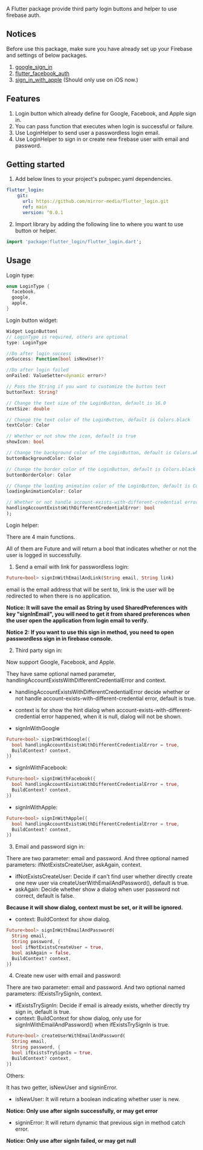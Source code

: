 <!-- 
This README describes the package. If you publish this package to pub.dev,
this README's contents appear on the landing page for your package.

For information about how to write a good package README, see the guide for
[writing package pages](https://dart.dev/guides/libraries/writing-package-pages). 

For general information about developing packages, see the Dart guide for
[creating packages](https://dart.dev/guides/libraries/create-library-packages)
and the Flutter guide for
[developing packages and plugins](https://flutter.dev/developing-packages). 
-->

A Flutter package provide third party login buttons and helper to use firebase auth.
## Notices

Before use this package, make sure you have already set up your Firebase and settings of below packages.
1. [google_sign_in](https://pub.dev/packages/google_sign_in)
2. [flutter_facebook_auth](https://facebook.meedu.app/docs/intro)
3. [sign_in_with_apple](https://pub.dev/packages/sign_in_with_apple) (Should only use on iOS now.)

## Features

1. Login button which already define for Google, Facebook, and Apple sign in.
2. You can pass function that executes when login is successful or failure.
3. Use LoginHelper to send user a passwordless login email.
4. Use LoginHelper to sign in or create new firebase user with email and password.

## Getting started

1. Add below lines to your project's pubspec.yaml dependencies.

```yaml
flutter_login:
    git:
      url: https://github.com/mirror-media/flutter_login.git
      ref: main
      version: ^0.0.1
```

2. Import library by adding the following line to where you want to use button or helper.
```dart
import 'package:flutter_login/flutter_login.dart';
```

## Usage 
Login type:
```dart
enum LoginType {
  facebook,
  google,
  apple,
}
```

Login button widget:
```dart
Widget LoginButton(
// LoginType is required, others are optional
type: LoginType

//Do after login success
onSuccess: Function(bool isNewUser)?

//Do after login failed
onFailed: ValueSetter<dynamic error>? 

// Pass the String if you want to customize the button text
buttonText: String?

// Change the text size of the LoginButton, default is 16.0
textSize: double

// Change the text color of the LoginButton, default is Colors.black
textColor: Color

// Whether or not show the icon, default is true
showIcon: bool

// Change the background color of the LoginButton, default is Colors.white
buttonBackgroundColor: Color

// Change the border color of the LoginButton, default is Colors.black
buttonBorderColor: Color

// Change the loading animation color of the LoginButton, default is Colors.black12
loadingAnimationColor: Color

// Whether or not handle account-exists-with-different-credential error, default is true
handlingAccountExistsWithDifferentCredentialError: bool
);
```

Login helper:

There are 4 main functions.

All of them are Future and will return a bool that indicates whether or not the user is logged in successfully.

1. Send a email with link for passwordless login:
```dart
Future<bool> signInWithEmailAndLink(String email, String link)
```
email is the email address that will be sent to, link is the user will be redirected to when there is no application.

**Notice: It will save the email as String by used SharedPreferences with key "signInEmail", you will need to get it from shared preferences when the user open the application from login email to verify.**

**Notice 2: If you want to use this sign in method, you need to open passwordless sign in in firebase console.**

2. Third party sign in:

Now support Google, Facebook, and Apple.

They have same optional named parameter, handlingAccountExistsWithDifferentCredentialError and context.

- handlingAccountExistsWithDifferentCredentialError decide whether or not handle account-exists-with-different-credential error, default is true.
- context is for show the hint dialog when account-exists-with-different-credential error happened, when it is null, dialog will not be shown.


- signInWithGoogle
```dart
Future<bool> signInWithGoogle({
  bool handlingAccountExistsWithDifferentCredentialError = true,
  BuildContext? context,
})
```
- signInWithFacebook:
```dart
Future<bool> signInWithFacebook({
  bool handlingAccountExistsWithDifferentCredentialError = true,
  BuildContext? context,
})
```
- signInWithApple:
```dart
Future<bool> signInWithApple({
  bool handlingAccountExistsWithDifferentCredentialError = true,
  BuildContext? context,
})
```

3. Email and password sign in:

There are two parameter: email and password. And three optional named parameters:  ifNotExistsCreateUser, askAgain, context.

- ifNotExistsCreateUser: Decide if can't find user whether directly create one new user via createUserWithEmailAndPassword(), default is true.
- askAgain: Decide whether show a dialog when user password not correct, default is false. 

**Because it will show dialog, context must be set, or it will be ignored.**
- context: BuildContext for show dialog.

```dart
Future<bool> signInWithEmailAndPassword(
  String email,
  String password, {
  bool ifNotExistsCreateUser = true,
  bool askAgain = false,
  BuildContext? context,
})
```

4. Create new user with email and password:

There are two parameter: email and password. And two optional named parameters:  ifExistsTrySignIn, context.

- ifExistsTrySignIn: Decide if email is already exists, whether directly try sign in, default is true.
- context: BuildContext for show dialog, only use for signInWithEmailAndPassword() when ifExistsTrySignIn is true.

```dart
Future<bool> createUserWithEmailAndPassword(
  String email,
  String password, {
  bool ifExistsTrySignIn = true,
  BuildContext? context,
})
```

Others:

It has two getter, isNewUser and signinError.

- isNewUser: It will return a boolean indicating whether user is new.

**Notice: Only use after signIn successfully, or may get error**

- signinError: It will return dynamic that previous sign in method catch error.

**Notice: Only use after signIn failed, or may get null**